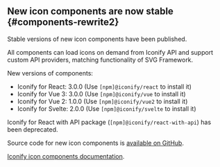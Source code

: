 ## New icon components are now stable {#components-rewrite2}

Stable versions of new icon components have been published.

All components can load icons on demand from Iconify API and support custom API providers, matching functionality of SVG Framework.

New versions of components:

-   Iconify for React: 3.0.0 (Use `[npm]@iconify/react` to install it)
-   Iconify for Vue 3: 3.0.0 (Use `[npm]@iconify/vue` to install it)
-   Iconify for Vue 2: 1.0.0 (Use `[npm]@iconify/vue2` to install it)
-   Iconify for Svelte: 2.0.0 (Use `[npm]@iconify/svelte` to install it)

Iconify for React with API package (`[npm]@iconify/react-with-api`) has been deprecated.

Source code for new icon components is [available on GitHub](https://github.com/iconify/iconify).

[Iconify icon components documentation](/docs/icon-components/index.md).
